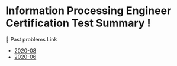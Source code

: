 # Information Processing Engineer Certification Test Summary !

📙 Past problems Link
- [2020-08](https://github.com/Seulwoo/DailyStudy/blob/main/ComputerScience/IPEC/summary1.md)
- [2020-06](https://github.com/Seulwoo/DailyStudy/blob/main/ComputerScience/IPEC/summary2.md)

